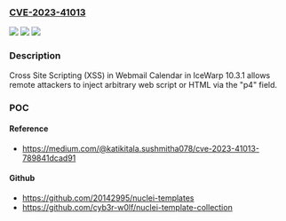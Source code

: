 ### [CVE-2023-41013](https://cve.mitre.org/cgi-bin/cvename.cgi?name=CVE-2023-41013)
![](https://img.shields.io/static/v1?label=Product&message=n%2Fa&color=blue)
![](https://img.shields.io/static/v1?label=Version&message=n%2Fa&color=blue)
![](https://img.shields.io/static/v1?label=Vulnerability&message=n%2Fa&color=brighgreen)

### Description

Cross Site Scripting (XSS) in Webmail Calendar in IceWarp 10.3.1 allows remote attackers to inject arbitrary web script or HTML via the "p4" field.

### POC

#### Reference
- https://medium.com/@katikitala.sushmitha078/cve-2023-41013-789841dcad91

#### Github
- https://github.com/20142995/nuclei-templates
- https://github.com/cyb3r-w0lf/nuclei-template-collection

